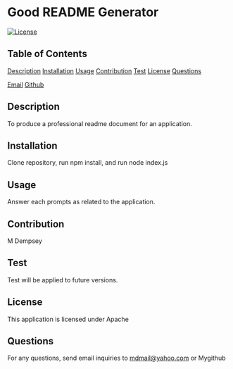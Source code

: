 # Good README Generator
[![License](https://img.shields.io/badge/License-Apache_2.0-blue.svg)](https://opensource.org/licenses/Apache-2.0)
## Table of Contents

[Description](#description)
[Installation](#installation)
[Usage](#usage)
[Contribution](#contribution)
[Test](#test)
[License](#license)
[Questions](#questions)

 [Email](#email)
 [Github](#github)

## Description
To produce a professional readme document for an application.

## Installation
Clone repository, run npm install, and run node index.js

## Usage
Answer each prompts as related to the application.

## Contribution
M Dempsey

## Test
Test will be applied to future versions.

## License
This application is licensed under Apache

## Questions
For any questions, send email inquiries to mdmail@yahoo.com or Mygithub









